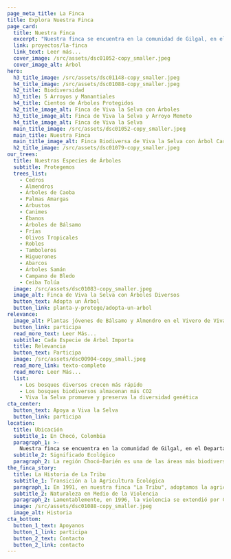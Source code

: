 ```yaml
---
page_meta_title: La Finca
title: Explora Nuestra Finca
page_card:
  title: Nuestra Finca
  excerpt: "Nuestra finca se encuentra en la comunidad de Gilgal, en el Departamento de Chocó, Colombia."
  link: proyectos/la-finca
  link_text: Leer más...
  cover_image: /src/assets/dsc01052-copy_smaller.jpeg
  cover_image_alt: Árbol
hero:
  h3_title_image: /src/assets/dsc01148-copy_smaller.jpeg
  h4_title_image: /src/assets/dsc01088-copy_smaller.jpeg
  h2_title: Biodiversidad
  h3_title: 5 Arroyos y Manantiales
  h4_title: Cientos de Árboles Protegidos
  h2_title_image_alt: Finca de Viva la Selva con Árboles
  h3_title_image_alt: Finca de Viva la Selva y Arroyo Memeto
  h4_title_image_alt: Finca de Viva la Selva
  main_title_image: /src/assets/dsc01052-copy_smaller.jpeg
  main_title: Nuestra Finca
  main_title_image_alt: Finca Biodiversa de Viva la Selva con Árbol Caracolí
  h2_title_image: /src/assets/dsc01079-copy_smaller.jpeg
our_trees:
  title: Nuestras Especies de Árboles
  subtitle: Protegemos
  trees_list:
    - Cedros
    - Almendros
    - Árboles de Caoba
    - Palmas Amargas
    - Arbustos
    - Canimes
    - Ébanos
    - Árboles de Bálsamo
    - Frías
    - Olivos Tropicales
    - Robles
    - Tamboleros
    - Higuerones
    - Abarcos
    - Árboles Samán
    - Campano de Bledo
    - Ceiba Tolúa
  image: /src/assets/dsc01083-copy_smaller.jpeg
  image_alt: Finca de Viva la Selva con Árboles Diversos
  button_text: Adopta un Árbol
  button_link: planta-y-protege/adopta-un-arbol
relevance:
  image_alt: Plantas jóvenes de Bálsamo y Almendro en el Vivero de Viva la Selva
  button_link: participa
  read_more_text: Leer Más...
  subtitle: Cada Especie de Árbol Importa
  title: Relevancia
  button_text: Participa
  image: /src/assets/dsc00904-copy_small.jpeg
  read_more_link: texto-completo
  read_more: Leer Más...
  list:
    - Los bosques diversos crecen más rápido
    - Los bosques biodiversos almacenan más CO2
    - Viva la Selva promueve y preserva la diversidad genética
cta_center:
  button_text: Apoya a Viva la Selva
  button_link: participa
location:
  title: Ubicación
  subtitle_1: En Chocó, Colombia
  paragraph_1: >-
    Nuestra finca se encuentra en la comunidad de Gilgal, en el Departamento de Chocó, Colombia. Está rodeada de agua y montañas, con la cadena montañosa del Darién al oeste, la costa caribeña al noreste y el río Atrato al sureste.
  subtitle_2: Significado Ecológico
  paragraph_2: La región Chocó-Darién es una de las áreas más biodiversas del mundo, parte del punto crucial de biodiversidad Tumbes-Chocó-Magdalena, que se extiende desde Panamá hasta Perú. [**Leer Más...**](./texto-completo#region-significado)
the_finca_story:
  title: La Historia de La Tribu
  subtitle_1: Transición a la Agricultura Ecológica
  paragraph_1: En 1991, en nuestra finca "La Tribu", adoptamos la agricultura ecológica, regenerando el suelo y produciendo la mayor parte de nuestra comida sin químicos.
  subtitle_2: Naturaleza en Medio de la Violencia
  paragraph_2: Lamentablemente, en 1996, la violencia se extendió por Chocó-Darién, afectando nuestra finca. [**Leer Más...**](./texto-completo#historia-2)
  image: /src/assets/dsc01088-copy_smaller.jpeg
  image_alt: Historia
cta_bottom:
  button_1_text: Apoyanos
  button_1_link: participa
  button_2_text: Contacto
  button_2_link: contacto
---
```


